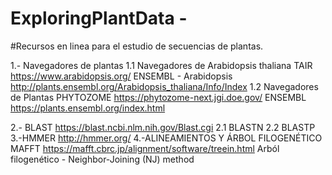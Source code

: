 # ExploringPlantData - 

#Recursos en linea para el estudio de secuencias de plantas. 

1.- Navegadores de plantas 
    1.1 Navegadores de Arabidopsis thaliana
    TAIR  https://www.arabidopsis.org/
    ENSEMBL - Arabidopsis http://plants.ensembl.org/Arabidopsis_thaliana/Info/Index
    1.2 Navegadores de Plantas
    PHYTOZOME https://phytozome-next.jgi.doe.gov/
    ENSEMBL https://plants.ensembl.org/index.html

2.- BLAST 
  https://blast.ncbi.nlm.nih.gov/Blast.cgi
  2.1 BLASTN 
  2.2 BLASTP
3.-HMMER
   http://hmmer.org/
4.-ALINEAMIENTOS Y ÁRBOL FILOGENÉTICO
    MAFFT https://mafft.cbrc.jp/alignment/software/treein.html
    Arból filogenético - Neighbor-Joining (NJ) method 
  
